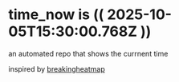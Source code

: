 # time_now is (( 2025-10-05T15:30:00.768Z ))

an automated repo that shows the currnent time

inspired by [breakingheatmap](https://github.com/breakingheatmap/breakingheatmap)